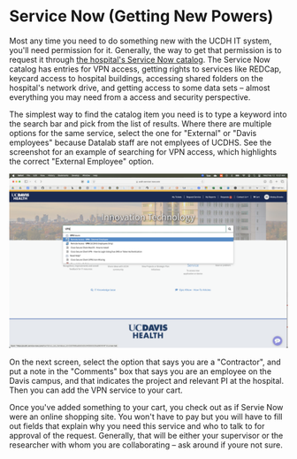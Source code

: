 # Service Now (Getting New Powers)
Most any time you need to do something new with the UCDH IT system, you'll need permission for it. Generally, the way to get that permission is to request it through [the hospital's Service Now catalog](https://ucdh.service-now.com). The Service Now catalog has entries for VPN access, getting rights to services like REDCap, keycard access to hospital buildings, accessing shared folders on the hospital's network drive, and getting access to some data sets – almost everything you may need from a access and security perspective.

The simplest way to find the catalog item you need is to type a keyword into the search bar and pick from the list of results. Where there are multiple options for the same service, select the one for "External" or "Davis employees" because Datalab staff are not emplyees of UCDHS. See the screenshot for an example of searching for VPN access, which highlights the correct "External Employee" option.

![Screenshot depicts a user searching the UC Davis Hospital Service Now catalog for the term VPN and selecting the option called "Remote Access - VPN - External Employee".](/img/vpn-select-screenshot.png)

On the next screen, select the option that says you are a "Contractor", and put a note in the "Comments" box that says you are an employee on the Davis campus, and that indicates the project and relevant PI at the hospital. Then you can add the VPN service to your cart.

Once you've added something to your cart, you check out as if Servie Now were an online shopping site. You won't have to pay but you will have to fill out fields that explain why you need this service and who to talk to for approval of the request. Generally, that will be either your supervisor or the researcher with whom you are collaborating – ask around if youre not sure.